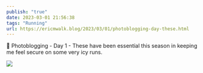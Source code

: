 ```yaml
---
publish: "true"
date: 2023-03-01 21:56:38
tags: "Running"
url: https://ericmwalk.blog/2023/03/01/photoblogging-day-these.html
---
```


📸 Photoblogging - Day 1 - These have been essential this season in keeping me feel secure on some very icy runs.

![](https://ericmwalk.blog/uploads/2023/36094fc4e4.jpg)